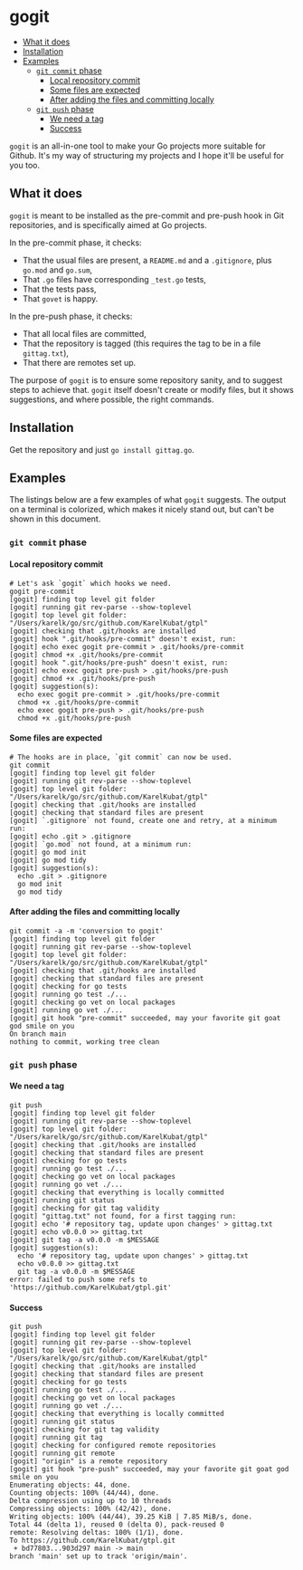 # gogit

<!-- REMEMBER TO RUN:
  mdtoc --inplace README.md
-->
<!-- toc -->
- [What it does](#what-it-does)
- [Installation](#installation)
- [Examples](#examples)
  - [<code>git commit</code> phase](#git-commit-phase)
    - [Local repository commit](#local-repository-commit)
    - [Some files are expected](#some-files-are-expected)
    - [After adding the files and committing locally](#after-adding-the-files-and-committing-locally)
  - [<code>git push</code> phase](#git-push-phase)
    - [We need a tag](#we-need-a-tag)
    - [Success](#success)
<!-- /toc -->

`gogit` is an all-in-one tool to make your Go projects more suitable for Github. It's my way of structuring my projects and I hope it'll be useful for you too.

## What it does

`gogit` is meant to be installed as the pre-commit and pre-push hook in Git repositories, and is specifically aimed at Go projects.

In the pre-commit phase, it checks:

- That the usual files are present, a `README.md` and a `.gitignore`, plus `go.mod` and `go.sum`,
- That `.go` files have corresponding `_test.go` tests,
- That the tests pass,
- That `govet` is happy.

In the pre-push phase, it checks:

- That all local files are committed,
- That the repository is tagged (this requires the tag to be in a file `gittag.txt`),
- That there are remotes set up.

The purpose of `gogit` is to ensure some repository sanity, and to suggest steps to achieve that. `gogit` itself doesn't create or modify files, but it shows suggestions, and where possible, the right commands.

## Installation

Get the repository and just `go install gittag.go`.

## Examples

The listings below are a few examples of what `gogit` suggests. The output on a terminal is colorized, which makes it nicely stand out, but can't be shown in this document.

### `git commit` phase

#### Local repository commit

```plain
# Let's ask `gogit` which hooks we need.
gogit pre-commit
[gogit] finding top level git folder
[gogit] running git rev-parse --show-toplevel
[gogit] top level git folder: "/Users/karelk/go/src/github.com/KarelKubat/gtpl"
[gogit] checking that .git/hooks are installed
[gogit] hook ".git/hooks/pre-commit" doesn't exist, run:
[gogit] echo exec gogit pre-commit > .git/hooks/pre-commit
[gogit] chmod +x .git/hooks/pre-commit
[gogit] hook ".git/hooks/pre-push" doesn't exist, run:
[gogit] echo exec gogit pre-push > .git/hooks/pre-push
[gogit] chmod +x .git/hooks/pre-push
[gogit] suggestion(s):
  echo exec gogit pre-commit > .git/hooks/pre-commit
  chmod +x .git/hooks/pre-commit
  echo exec gogit pre-push > .git/hooks/pre-push
  chmod +x .git/hooks/pre-push
```

#### Some files are expected

```plain
# The hooks are in place, `git commit` can now be used.
git commit
[gogit] finding top level git folder
[gogit] running git rev-parse --show-toplevel
[gogit] top level git folder: "/Users/karelk/go/src/github.com/KarelKubat/gtpl"
[gogit] checking that .git/hooks are installed
[gogit] checking that standard files are present
[gogit] `.gitignore` not found, create one and retry, at a minimum run:
[gogit] echo .git > .gitignore
[gogit] `go.mod` not found, at a minimum run:
[gogit] go mod init
[gogit] go mod tidy
[gogit] suggestion(s):
  echo .git > .gitignore
  go mod init
  go mod tidy
```

#### After adding the files and committing locally

```plain
git commit -a -m 'conversion to gogit'
[gogit] finding top level git folder
[gogit] running git rev-parse --show-toplevel
[gogit] top level git folder: "/Users/karelk/go/src/github.com/KarelKubat/gtpl"
[gogit] checking that .git/hooks are installed
[gogit] checking that standard files are present
[gogit] checking for go tests
[gogit] running go test ./...
[gogit] checking go vet on local packages
[gogit] running go vet ./...
[gogit] git hook "pre-commit" succeeded, may your favorite git goat god smile on you
On branch main
nothing to commit, working tree clean
```

### `git push` phase

#### We need a tag

```plain
git push
[gogit] finding top level git folder
[gogit] running git rev-parse --show-toplevel
[gogit] top level git folder: "/Users/karelk/go/src/github.com/KarelKubat/gtpl"
[gogit] checking that .git/hooks are installed
[gogit] checking that standard files are present
[gogit] checking for go tests
[gogit] running go test ./...
[gogit] checking go vet on local packages
[gogit] running go vet ./...
[gogit] checking that everything is locally committed
[gogit] running git status
[gogit] checking for git tag validity
[gogit] "gittag.txt" not found, for a first tagging run:
[gogit] echo '# repository tag, update upon changes' > gittag.txt
[gogit] echo v0.0.0 >> gittag.txt
[gogit] git tag -a v0.0.0 -m $MESSAGE
[gogit] suggestion(s):
  echo '# repository tag, update upon changes' > gittag.txt
  echo v0.0.0 >> gittag.txt
  git tag -a v0.0.0 -m $MESSAGE
error: failed to push some refs to 'https://github.com/KarelKubat/gtpl.git'
```

#### Success

```plain
git push
[gogit] finding top level git folder
[gogit] running git rev-parse --show-toplevel
[gogit] top level git folder: "/Users/karelk/go/src/github.com/KarelKubat/gtpl"
[gogit] checking that .git/hooks are installed
[gogit] checking that standard files are present
[gogit] checking for go tests
[gogit] running go test ./...
[gogit] checking go vet on local packages
[gogit] running go vet ./...
[gogit] checking that everything is locally committed
[gogit] running git status
[gogit] checking for git tag validity
[gogit] running git tag
[gogit] checking for configured remote repositories
[gogit] running git remote
[gogit] "origin" is a remote repository
[gogit] git hook "pre-push" succeeded, may your favorite git goat god smile on you
Enumerating objects: 44, done.
Counting objects: 100% (44/44), done.
Delta compression using up to 10 threads
Compressing objects: 100% (42/42), done.
Writing objects: 100% (44/44), 39.25 KiB | 7.85 MiB/s, done.
Total 44 (delta 1), reused 0 (delta 0), pack-reused 0
remote: Resolving deltas: 100% (1/1), done.
To https://github.com/KarelKubat/gtpl.git
 + bd77803...903d297 main -> main
branch 'main' set up to track 'origin/main'.
```

